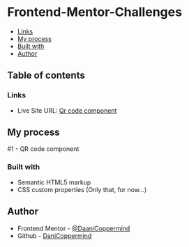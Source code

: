# Frontend-Mentor-Challenges

- [Links](#links)
- [My process](#my-process)
- [Built with](#built-with)
- [Author](#author)

## Table of contents

### Links

- Live Site URL: [Qr code component](https://phenomenal-smakager-6d6b9d.netlify.app/)

## My process

#1 - QR code component

### Built with

- Semantic HTML5 markup
- CSS custom properties
  (Only that, for now...)

## Author

- Frontend Mentor - [@DaaniCoppermind](https://www.frontendmentor.io/profile/DaniCoppermind)
- Github - [DaniCoppermind](https://github.com/DaniCoppermind)
